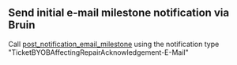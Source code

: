 ## Send initial e-mail milestone notification via Bruin

Call [post_notification_email_milestone](post_notification_email_milestone.md) using the notification type "TicketBYOBAffectingRepairAcknowledgement-E-Mail"